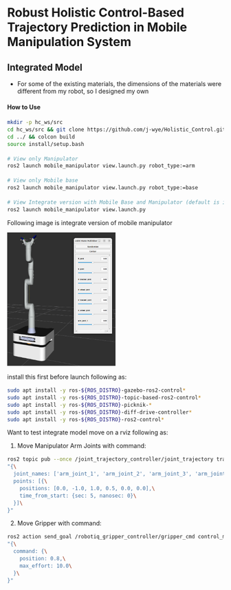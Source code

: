 # Robust Holistic Control-Based Trajectory Prediction in Mobile Manipulation System

## Integrated Model
- For some of the existing materials, the dimensions of the materials were different from my robot, so I designed my own


#### How to Use
```bash
mkdir -p hc_ws/src
cd hc_ws/src && git clone https://github.com/j-wye/Holistic_Control.git
cd ../ && colcon build
source install/setup.bash

# View only Manipulator
ros2 launch mobile_manipulator view.launch.py robot_type:=arm

# View only Mobile base
ros2 launch mobile_manipulator view.launch.py robot_type:=base

# View Integrate version with Mobile Base and Manipulator (default is integrate)
ros2 launch mobile_manipulator view.launch.py
```

Following image is integrate version of mobile manipulator

<img src="./mobile_manipulator/img/success_model.png" width=50% >

install this first before launch following as:
```bash
sudo apt install -y ros-${ROS_DISTRO}-gazebo-ros2-control*
sudo apt install -y ros-${ROS_DISTRO}-topic-based-ros2-control*
sudo apt install -y ros-${ROS_DISTRO}-picknik-*
sudo apt install -y ros-${ROS_DISTRO}-diff-drive-controller*
sudo apt install -y ros-${ROS_DISTRO}-ros2-control*
```

Want to test integrate model move on a rviz following as:

1. Move Manipulator Arm Joints with command:
```bash
ros2 topic pub --once /joint_trajectory_controller/joint_trajectory trajectory_msgs/msg/JointTrajectory \
"{\
  joint_names: ['arm_joint_1', 'arm_joint_2', 'arm_joint_3', 'arm_joint_4', 'arm_joint_5', 'arm_joint_6'],\
  points: [{\
    positions: [0.0, -1.0, 1.0, 0.5, 0.0, 0.0],\
    time_from_start: {sec: 5, nanosec: 0}\
  }]\
}"
```

2. Move Gripper with command:
```bash
ros2 action send_goal /robotiq_gripper_controller/gripper_cmd control_msgs/action/GripperCommand \
"{\
  command: {\
    position: 0.8,\
    max_effort: 10.0\
  }\
}"
```